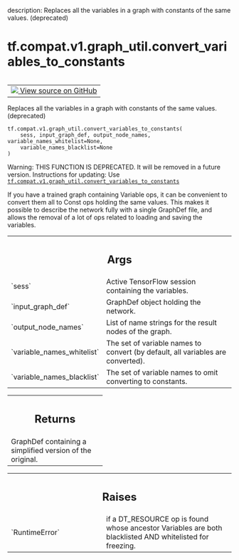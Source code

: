 description: Replaces all the variables in a graph with constants of the same values. (deprecated)

<div itemscope itemtype="http://developers.google.com/ReferenceObject">
<meta itemprop="name" content="tf.compat.v1.graph_util.convert_variables_to_constants" />
<meta itemprop="path" content="Stable" />
</div>

# tf.compat.v1.graph_util.convert_variables_to_constants

<!-- Insert buttons and diff -->

<table class="tfo-notebook-buttons tfo-api nocontent" align="left">
<td>
  <a target="_blank" href="https://github.com/tensorflow/tensorflow/blob/r2.3/tensorflow/python/framework/graph_util_impl.py#L243-L284">
    <img src="https://www.tensorflow.org/images/GitHub-Mark-32px.png" />
    View source on GitHub
  </a>
</td>
</table>



Replaces all the variables in a graph with constants of the same values. (deprecated)

<pre class="devsite-click-to-copy prettyprint lang-py tfo-signature-link">
<code>tf.compat.v1.graph_util.convert_variables_to_constants(
    sess, input_graph_def, output_node_names, variable_names_whitelist=None,
    variable_names_blacklist=None
)
</code></pre>



<!-- Placeholder for "Used in" -->

Warning: THIS FUNCTION IS DEPRECATED. It will be removed in a future version.
Instructions for updating:
Use <a href="../../../../tf/compat/v1/graph_util/convert_variables_to_constants.md"><code>tf.compat.v1.graph_util.convert_variables_to_constants</code></a>

If you have a trained graph containing Variable ops, it can be convenient to
convert them all to Const ops holding the same values. This makes it possible
to describe the network fully with a single GraphDef file, and allows the
removal of a lot of ops related to loading and saving the variables.

<!-- Tabular view -->
 <table class="responsive fixed orange">
<colgroup><col width="214px"><col></colgroup>
<tr><th colspan="2"><h2 class="add-link">Args</h2></th></tr>

<tr>
<td>
`sess`
</td>
<td>
Active TensorFlow session containing the variables.
</td>
</tr><tr>
<td>
`input_graph_def`
</td>
<td>
GraphDef object holding the network.
</td>
</tr><tr>
<td>
`output_node_names`
</td>
<td>
List of name strings for the result nodes of the graph.
</td>
</tr><tr>
<td>
`variable_names_whitelist`
</td>
<td>
The set of variable names to convert (by default,
all variables are converted).
</td>
</tr><tr>
<td>
`variable_names_blacklist`
</td>
<td>
The set of variable names to omit converting
to constants.
</td>
</tr>
</table>



<!-- Tabular view -->
 <table class="responsive fixed orange">
<colgroup><col width="214px"><col></colgroup>
<tr><th colspan="2"><h2 class="add-link">Returns</h2></th></tr>
<tr class="alt">
<td colspan="2">
GraphDef containing a simplified version of the original.
</td>
</tr>

</table>



<!-- Tabular view -->
 <table class="responsive fixed orange">
<colgroup><col width="214px"><col></colgroup>
<tr><th colspan="2"><h2 class="add-link">Raises</h2></th></tr>

<tr>
<td>
`RuntimeError`
</td>
<td>
if a DT_RESOURCE op is found whose ancestor Variables are both
blacklisted AND whitelisted for freezing.
</td>
</tr>
</table>

